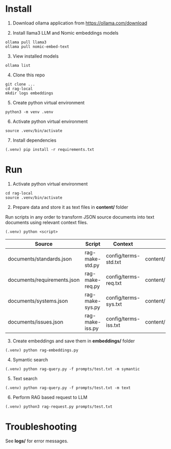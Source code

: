 # Install

1. Download ollama application from https://ollama.com/download

2. Install llama3 LLM and Nomic embeddings models

```
ollama pull llama3
ollama pull nomic-embed-text
```

3. View installed models

```
ollama list
```

4. Clone this repo

```
git clone ...
cd rag-local
mkdir logs embeddings
```

5. Create python virtual environment

```
python3 -m venv .venv
```

6. Activate python virtual environment

```
source .venv/bin/activate
```

7. Install dependencies

```
(.venv) pip install -r requirements.txt
```

# Run

1. Activate python virtual environment

```
cd rag-local
source .venv/bin/activate
```

2. Prepare data and store it as text files in **content/** folder

Run scripts in any order to transform JSON source documents into text documents using relevant context files. 

```
(.venv) python <script>
```

|Source|Script|Context|Output|
|------|----|-------|------|
|documents/standards.json|rag-make-std.py|config/terms-std.txt|content/standards.txt|
|documents/requirements.json|rag-make-req.py|config/terms-req.txt|content/requirements.txt|
|documents/systems.json|rag-make-sys.py|config/terms-sys.txt|content/systems.txt|
|documents/issues.json|rag-make-iss.py|config/terms-iss.txt|content/issues.txt|


3. Create embeddings and save them in **embeddings/** folder

```
(.venv) python rag-embeddings.py
```

4. Symantic search

```
(.venv) python rag-query.py -f prompts/test.txt -m symantic 
```

5. Text search

```
(.venv) python rag-query.py -f prompts/test.txt -m text
```

6. Perform RAG based request to LLM

```
(.venv) python3 rag-request.py prompts/test.txt
```

# Troubleshooting

See **logs/** for error messages.

